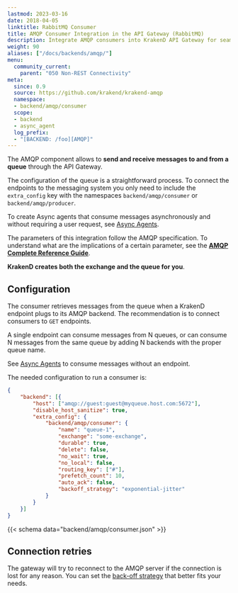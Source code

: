 ```yaml
---
lastmod: 2023-03-16
date: 2018-04-05
linktitle: RabbitMQ Consumer
title: AMQP Consumer Integration in the API Gateway (RabbitMQ)
description: Integrate AMQP consumers into KrakenD API Gateway for seamless communication with message queue systems like RabbitMQ
weight: 90
aliases: ["/docs/backends/amqp/"]
menu:
  community_current:
    parent: "050 Non-REST Connectivity"
meta:
  since: 0.9
  source: https://github.com/krakend/krakend-amqp
  namespace:
  - backend/amqp/consumer
  scope:
  - backend
  - async_agent
  log_prefix:
  - "[BACKEND: /foo][AMQP]"
---
```


The AMQP component allows to **send and receive messages to and from a queue** through the API Gateway.

The configuration of the queue is a straightforward process. To connect the endpoints to the messaging system you only need to include the `extra_config` key with the namespaces `backend/amqp/consumer` or `backend/amqp/producer`.

To create Async agents that consume messages asynchronously and without requiring a user request, see [Async Agents](/docs/async/).

The parameters of this integration follow the AMQP specification. To understand
what are the implications of a certain parameter, see the **[AMQP Complete Reference Guide](https://www.rabbitmq.com/amqp-0-9-1-reference.html)**.

**KrakenD creates both the exchange and the queue for you**.


## Configuration
The consumer retrieves messages from the queue when a KrakenD endpoint plugs to its AMQP backend. The recommendation is to connect consumers to `GET` endpoints.

A single endpoint can consume messages from N queues, or can consume N messages from the same queue by adding N backends with the proper queue name.

See [Async Agents](/docs/async/) to consume messages without an endpoint.

The needed configuration to run a consumer is:

```json
{
    "backend": [{
        "host": ["amqp://guest:guest@myqueue.host.com:5672"],
        "disable_host_sanitize": true,
        "extra_config": {
            "backend/amqp/consumer": {
                "name": "queue-1",
                "exchange": "some-exchange",
                "durable": true,
                "delete": false,
                "no_wait": true,
                "no_local": false,
                "routing_key": ["#"],
                "prefetch_count": 10,
                "auto_ack": false,
                "backoff_strategy": "exponential-jitter"
            }
        }
    }]
}
```

{{< schema data="backend/amqp/consumer.json" >}}

## Connection retries
The gateway will try to reconnect to the AMQP server if the connection is lost for any reason. You can set the [back-off strategy](/docs/async/#backoff-strategies) that better fits your needs.
